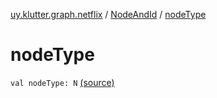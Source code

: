 [uy.klutter.graph.netflix](../index.md) / [NodeAndId](index.md) / [nodeType](.)


# nodeType
<code>val nodeType: N</code> [(source)](https://github.com/kohesive/klutter/blob/master/netflix-graph-jdk6/src/main/kotlin/uy/klutter/graph/netflix/NetflixGraph.kt#L26)<br/>

